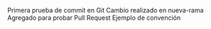 Primera prueba de commit en Git
Cambio realizado en nueva-rama
Agregado para probar Pull Request
Ejemplo de convención
